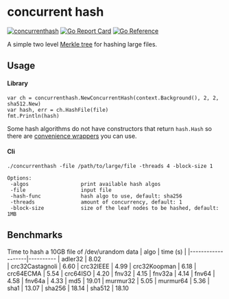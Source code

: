 # concurrent hash
[![concurrenthash](https://github.com/kmulvey/concurrenthash/actions/workflows/release_build.yml/badge.svg)](https://github.com/kmulvey/concurrenthash/actions/workflows/release_build.yml) [![Go Report Card](https://goreportcard.com/badge/github.com/kmulvey/concurrenthash)](https://goreportcard.com/report/github.com/kmulvey/concurrenthash) [![Go Reference](https://pkg.go.dev/badge/github.com/kmulvey/concurrenthash.svg)](https://pkg.go.dev/github.com/kmulvey/concurrenthash)

A simple two level [Merkle tree](https://en.wikipedia.org/wiki/Merkle_tree) for hashing large files.

## Usage
#### Library
```
var ch = concurrenthash.NewConcurrentHash(context.Background(), 2, 2, sha512.New)
var hash, err = ch.HashFile(file)
fmt.Println(hash)
```

Some hash algorithms do not have constructors that return `hash.Hash` so there are [convenience wrappers](https://github.com/kmulvey/concurrenthash/blob/main/wrappers.go) you can use.

#### Cli
`./concurrenthash -file /path/to/large/file -threads 4 -block-size 1`
```
Options:
 -algos                 print available hash algos
 -file                  input file
 -hash-func             hash algo to use, default: sha256
 -threads               amount of concurrency, default: 1
 -block-size            size of the leaf nodes to be hashed, default: 1MB

```


## Benchmarks
Time to hash a 10GB file of /dev/urandom data
| algo              | time (s) |
|-------------------|----------
| adler32           | 8.02  
| crc32Castagnoli   | 6.60
| crc32IEEE         | 4.99
| crc32Koopman      | 6.18
| crc64ECMA         | 5.54
| crc64ISO          | 4.20
| fnv32             | 4.15
| fnv32a            | 4.14
| fnv64             | 4.58
| fnv64a            | 4.33
| md5               | 19.01
| murmur32          | 5.05
| murmur64          | 5.36
| sha1              | 13.07
| sha256            | 18.14
| sha512            | 18.10
